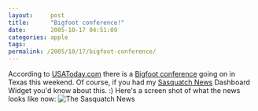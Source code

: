 ```yaml
---
layout:     post
title:      "Bigfoot conference!"
date:       2005-10-17 04:51:09
categories: apple
tags:  
permalink: /2005/10/17/bigfoot-conference/
---
```

According to [USAToday.com](http://usatoday.com) there is a [Bigfoot conference](http://www.usatoday.com/tech/science/2005-10-16-bigfoot-conference_x.htm) going on in Texas this weekend. Of course, if you had my [Sasquatch News](http://ironboundsoftware.com/sn.html) Dashboard Widget you'd know about this. :) Here's a screen shot of what the news looks like now: ![The Sasquatch News](http://ironboundsoftware.com/s_conf.jpg)
